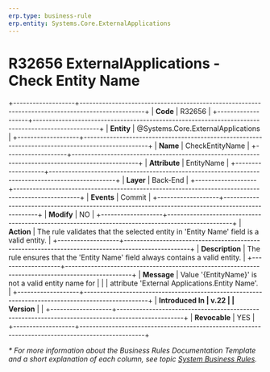 ```yaml
---
erp.type: business-rule
erp.entity: Systems.Core.ExternalApplications
---
```

# R32656 ExternalApplications - Check Entity Name
+-------------------+--------------------------------------------------------------------------------------------------+
| **Code**          | R32656                                                                                           |
+-------------------+--------------------------------------------------------------------------------------------------+
| **Entity**        | @Systems.Core.ExternalApplications                                                               |
+-------------------+--------------------------------------------------------------------------------------------------+
| **Name**          | CheckEntityName                                                                                  |
+-------------------+--------------------------------------------------------------------------------------------------+
| **Attribute**     | EntityName                                                                                       |
+-------------------+--------------------------------------------------------------------------------------------------+
| **Layer**         | Back-End                                                                                         |
+-------------------+--------------------------------------------------------------------------------------------------+
| **Events**        | Commit                                                                                           |
+-------------------+--------------------------------------------------------------------------------------------------+
| **Modify**        | NO                                                                                               |
+-------------------+--------------------------------------------------------------------------------------------------+
| **Action**        | Тhe rule validates that the selected entity in 'Entity Name' field is a valid entity.            |
+-------------------+--------------------------------------------------------------------------------------------------+
| **Description**   | The rule ensures that the 'Entity Name' field always contains a valid entity.                    |
+-------------------+--------------------------------------------------------------------------------------------------+
| **Message**       | Value '{EntityName}' is not a valid entity name for                                              |
|                   | attribute 'External Applications.Entity Name'.                                                   |
+-------------------+--------------------------------------------------------------------------------------------------+
| **Introduced In   | v.22                                                                                             |
| Version**         |                                                                                                  |
+-------------------+--------------------------------------------------------------------------------------------------+
| **Revocable**     | YES                                                                                              |
+-------------------+--------------------------------------------------------------------------------------------------+

*\* For more information about the Business Rules Documentation Template and a short explanation of each column, see
topic [System Business Rules](../templates/template-description-system-business-rules.md).*
